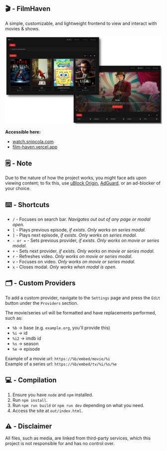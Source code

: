## 🎬 - FilmHaven

A simple, customizable, and lightweight frontend to view and interact with movies & shows.

<div align="center">

![preview](assets/preview.png)

</div>

**Accessible here:**

- [watch.snipcola.com](https://watch.snipcola.com)
- [film-haven.vercel.app](https://film-haven.vercel.app)

## 🗒️ - Note

Due to the nature of how the project works, you might face ads upon viewing content; to fix this, use [uBlock Origin](https://ublockorigin.com), [AdGuard](http://adguard.com), or an ad-blocker of your choice.

## ⌨️ - Shortcuts

- `/` - Focuses on search bar. _Navigates out out of any page or modal open._
- `[` - Plays previous episode, _if exists_. _Only works on series modal._
- `]` - Plays next episode, _if exists_. _Only works on series modal._
- `- or =` - Sets previous provider, _if exists_. _Only works on movie or series modal._
- `+` - Sets next provider, _if exists_. _Only works on movie or series modal._
- `r` - Refreshes video. _Only works on movie or series modal._
- `v` - Focuses on video. _Only works on movie or series modal._
- `x` - Closes modal. _Only works when modal is open._

## 🗂️ - Custom Providers

To add a custom provider, navigate to the `Settings` page and press the `Edit` button under the `Providers` section.

The movie/series url will be formatted and have replacements performed, such as:

- `%b` -> base (e.g. `example.org`, you'll provide this)
- `%i` -> id
- `%i2` -> imdb id
- `%s` -> season
- `%e` -> episode

Example of a movie url: `https://%b/embed/movie/%i`<br/>
Example of a series url: `https://%b/embed/tv/%i/%s/%e`

## 💻 - Compilation

1. Ensure you have `node` and `npm` installed.
2. Run `npm install`.
3. Run `npm run build` or `npm run dev` depending on what you need.
4. Access the site at `out/index.html`.

## ⚠️ - Disclaimer

All files, such as media, are linked from third-party services, which this project is not responsible for and has no control over.
